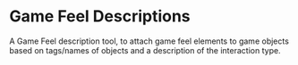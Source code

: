 # Game Feel Descriptions
A Game Feel description tool, to attach game feel elements to game objects based on tags/names of objects and a description of the interaction type.
